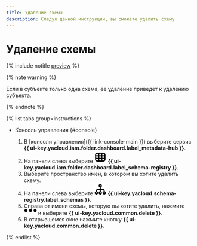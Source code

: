 ```yaml
---
title: Удаление схемы
description: Следуя данной инструкции, вы сможете удалить схему.
---
```


# Удаление схемы

{% include notitle [preview](../../_includes/note-preview.md) %}

{% note warning %}

Если в субъекте только одна схема, ее удаление приведет к удалению субъекта.

{% endnote %}

{% list tabs group=instructions %}

- Консоль управления {#console}
  
  1. В [консоли управления]({{ link-console-main }}) выберите сервис **{{ ui-key.yacloud.iam.folder.dashboard.label_metadata-hub }}**.
  1. Hа панели слева выберите ![image](../../_assets/console-icons/layout-cells.svg) **{{ ui-key.yacloud.iam.folder.dashboard.label_schema-registry }}**.
  1. Выберите пространство имен, в котором вы хотите удалить схему.
  1. На панели слева выберите ![image](../../_assets/console-icons/branches-down.svg) **{{ ui-key.yacloud.schema-registry.label_schemas }}**.
  1. Справа от имени схемы, которую вы хотите удалить, нажмите ![horizontal-ellipsis](../../_assets/horizontal-ellipsis.svg) и выберите **{{ ui-key.yacloud.common.delete }}**.
  1. В открывшемся окне нажмите кнопку **{{ ui-key.yacloud.common.delete }}**.

{% endlist %}

